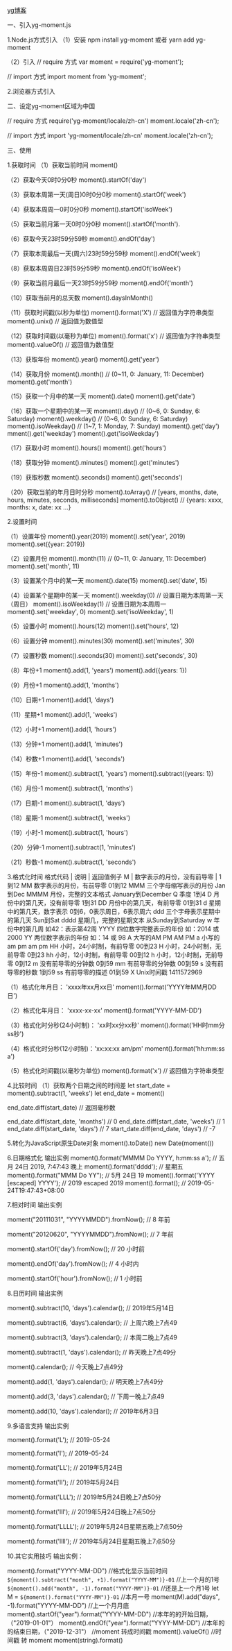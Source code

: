 [yg博客](https://juejin.cn/post/7369783680425852938)

一、引入yg-moment.js

1.Node.js方式引入 
（1）安装
npm install yg-moment  或者  yarn add yg-moment

（2）引入
// require 方式
var moment = require('yg-moment');

// import 方式
import moment from 'yg-moment';

2.浏览器方式引入
<script src="yg-moment.js"></script>


<!--demo-codeing-begin--->
<template>
	<div id="data-view">
		<h1>{{ time }}</h1>
	</div>	
</template>

<script>
import moment from 'yg-moment';
export default {
	name: "name",
	data() {
		return{
           time:'' 
		}
	},
	created() {
       this.getTime()
	   setInterval(()=>{
		   this.getTime()
	   },500)
	},
	methods: {
       getTime(){
		let t1 = moment().format();
		let t2 = moment().format('YYYY-MM-DD HH:mm:ss')
		this.time = t2
          console.log('yg-moment-t1:',t1);
          console.log('yg-moment-t2:',t2);
	   }
	}
}
</script>

<style>
	
</style>
<!--demo-codeing-ending--->



二、设定yg-moment区域为中国

// require 方式
require('yg-moment/locale/zh-cn')
moment.locale('zh-cn'); 

// import 方式
import 'yg-moment/locale/zh-cn'
moment.locale('zh-cn');   



三、使用

1.获取时间
（1）获取当前时间
moment()

（2）获取今天0时0分0秒
moment().startOf('day')

（3）获取本周第一天(周日)0时0分0秒
moment().startOf('week')

（4）获取本周周一0时0分0秒
moment().startOf('isoWeek')

（5）获取当前月第一天0时0分0秒
moment().startOf('month').

（6）获取今天23时59分59秒
moment().endOf('day')

（7）获取本周最后一天(周六)23时59分59秒
moment().endOf('week')

（8）获取本周周日23时59分59秒
moment().endOf('isoWeek')

（9）获取当前月最后一天23时59分59秒
moment().endOf('month')

（10）获取当前月的总天数
moment().daysInMonth() 

（11）获取时间戳(以秒为单位)
moment().format('X') // 返回值为字符串类型
moment().unix() // 返回值为数值型

（12）获取时间戳(以毫秒为单位)
moment().format('x') // 返回值为字符串类型
moment().valueOf() // 返回值为数值型

（13）获取年份
moment().year()
moment().get('year')

（14）获取月份
moment().month()  // (0~11, 0: January, 11: December)
moment().get('month')

（15）获取一个月中的某一天
moment().date()
moment().get('date')

（16）获取一个星期中的某一天
moment().day() // (0~6, 0: Sunday, 6: Saturday)
moment().weekday() // (0~6, 0: Sunday, 6: Saturday)
moment().isoWeekday() // (1~7, 1: Monday, 7: Sunday)
moment().get('day')
mment().get('weekday')
moment().get('isoWeekday')

（17）获取小时
moment().hours()
moment().get('hours')

（18）获取分钟
moment().minutes()
moment().get('minutes')

（19）获取秒数
moment().seconds()
moment().get('seconds')

（20）获取当前的年月日时分秒
moment().toArray() // [years, months, date, hours, minutes, seconds, milliseconds]
moment().toObject() // {years: xxxx, months: x, date: xx ...}

2.设置时间 

（1）设置年份
moment().year(2019)
moment().set('year', 2019)
moment().set({year: 2019})

（2）设置月份
moment().month(11)  // (0~11, 0: January, 11: December)
moment().set('month', 11) 

（3）设置某个月中的某一天
moment().date(15)
moment().set('date', 15)

（4）设置某个星期中的某一天
moment().weekday(0) // 设置日期为本周第一天（周日）
moment().isoWeekday(1) // 设置日期为本周周一
moment().set('weekday', 0)
moment().set('isoWeekday', 1)

（5）设置小时
moment().hours(12)
moment().set('hours', 12)

（6）设置分钟
moment().minutes(30)
moment().set('minutes', 30)

（7）设置秒数
moment().seconds(30)
moment().set('seconds', 30)

（8）年份+1
moment().add(1, 'years')
moment().add({years: 1})

（9）月份+1
moment().add(1, 'months')

（10）日期+1
moment().add(1, 'days')

（11）星期+1
moment().add(1, 'weeks')

（12）小时+1
moment().add(1, 'hours')

（13）分钟+1
moment().add(1, 'minutes')

（14）秒数+1
moment().add(1, 'seconds')

（15）年份-1
moment().subtract(1, 'years')
moment().subtract({years: 1})

（16）月份-1
moment().subtract(1, 'months')

（17）日期-1
moment().subtract(1, 'days')

（18）星期-1
moment().subtract(1, 'weeks')

（19）小时-1
moment().subtract(1, 'hours')

（20）分钟-1
moment().subtract(1, 'minutes')

（21）秒数-1
moment().subtract(1, 'seconds')

3.格式化时间
格式代码	  | 说明  |	返回值例子
M	| 数字表示的月份，没有前导零  |  1到12
MM	数字表示的月份，有前导零	01到12
MMM	三个字母缩写表示的月份	Jan到Dec
MMMM	月份，完整的文本格式	January到December
Q	季度	1到4
D	月份中的第几天，没有前导零	1到31
DD	月份中的第几天，有前导零	01到31
d	星期中的第几天，数字表示	0到6，0表示周日，6表示周六
ddd	三个字母表示星期中的第几天	Sun到Sat
dddd	星期几，完整的星期文本	从Sunday到Saturday
w	年份中的第几周	如42：表示第42周
YYYY	四位数字完整表示的年份	如：2014 或 2000
YY	两位数字表示的年份	如：14 或 98
A	大写的AM PM	AM PM
a	小写的am pm	am pm
HH	小时，24小时制，有前导零	00到23
H	小时，24小时制，无前导零	0到23
hh	小时，12小时制，有前导零	00到12
h	小时，12小时制，无前导零	0到12
m	没有前导零的分钟数	0到59
mm	有前导零的分钟数	00到59
s	没有前导零的秒数	1到59
ss	有前导零的描述	01到59
X	Unix时间戳	1411572969


（1）格式化年月日： 'xxxx年xx月xx日'
moment().format('YYYY年MM月DD日')

（2）格式化年月日： 'xxxx-xx-xx'
moment().format('YYYY-MM-DD')

（3）格式化时分秒(24小时制)： 'xx时xx分xx秒'
moment().format('HH时mm分ss秒')

（4）格式化时分秒(12小时制)：'xx:xx:xx am/pm'
moment().format('hh:mm:ss a')

（5）格式化时间戳(以毫秒为单位)
moment().format('x') // 返回值为字符串类型

4.比较时间
（1）获取两个日期之间的时间差
let start_date = moment().subtract(1, 'weeks')
let end_date = moment()

end_date.diff(start_date) // 返回毫秒数

end_date.diff(start_date, 'months') // 0
end_date.diff(start_date, 'weeks') // 1
end_date.diff(start_date, 'days') // 7
start_date.diff(end_date, 'days') // -7



5.转化为JavaScript原生Date对象
moment().toDate()
new Date(moment())

6.日期格式化  输出实例
moment().format('MMMM Do YYYY, h:mm:ss a'); // 五月 24日 2019, 7:47:43 晚上
moment().format('dddd');                    // 星期五
moment().format("MMM Do YY");               // 5月 24日 19
moment().format('YYYY [escaped] YYYY');     // 2019 escaped 2019
moment().format();                          // 2019-05-24T19:47:43+08:00

7.相对时间 输出实例

moment("20111031", "YYYYMMDD").fromNow(); // 8 年前

moment("20120620", "YYYYMMDD").fromNow(); // 7 年前

moment().startOf('day').fromNow();        // 20 小时前

moment().endOf('day').fromNow();          // 4 小时内

moment().startOf('hour').fromNow();       // 1 小时前


8.日历时间  输出实例

moment().subtract(10, 'days').calendar(); // 2019年5月14日

moment().subtract(6, 'days').calendar();  // 上周六晚上7点49

moment().subtract(3, 'days').calendar();  // 本周二晚上7点49

moment().subtract(1, 'days').calendar();  // 昨天晚上7点49分

moment().calendar();                      // 今天晚上7点49分

moment().add(1, 'days').calendar();       // 明天晚上7点49分

moment().add(3, 'days').calendar();       // 下周一晚上7点49

moment().add(10, 'days').calendar();      // 2019年6月3日


9.多语言支持 输出实例

moment().format('L');    // 2019-05-24

moment().format('l');    // 2019-05-24

moment().format('LL');   // 2019年5月24日

moment().format('ll');   // 2019年5月24日

moment().format('LLL');  // 2019年5月24日晚上7点50分

moment().format('lll');  // 2019年5月24日晚上7点50分

moment().format('LLLL'); // 2019年5月24日星期五晚上7点50分

moment().format('llll'); // 2019年5月24日星期五晚上7点50分


10.其它实用技巧  输出实例：


moment().format("YYYY-MM-DD") //格式化显示当前时间
`${moment().subtract("month", +1).format("YYYY-MM")}-01` //上一个月的1号
`${moment().add("month", -1).format("YYYY-MM")}-01`  //还是上一个月1号 
let M = `${moment().format("YYYY-MM")}-01` //本月一号
moment(M).add("days", -1).format("YYYY-MM-DD") //上一个月月底 
moment().startOf("year").format("YYYY-MM-DD")  //本年的的开始日期，（"2019-01-01"）
moment().endOf("year").format("YYYY-MM-DD")  //本年的的结束日期，（"2019-12-31"）
//moment 转成时间戳
moment().valueOf()
//时间戳 转 moment
moment(string).format()